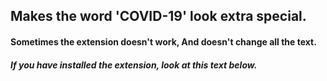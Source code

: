## Makes the word 'COVID-19' look extra special.
#### Sometimes the extension doesn't work, And doesn't change all the text.



##### If you have installed the extension, look at this text below.
